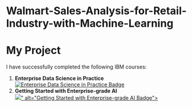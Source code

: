 # Walmart-Sales-Analysis-for-Retail-Industry-with-Machine-Learning

<h1>My Project</h1>

<p>I have successfully completed the following IBM courses:</p>

<ol>
  <li>
    <strong>Enterprise Data Science in Practice</strong><br>
    <a href="https://www.credly.com/badges/f33f5bde-6c46-4a4f-9fc7-88d0e63335c3/public_url">
      <img src="https://images.youracclaim.com/size/110x110/images/6c46a4f9fc788d0e63335c3.png" alt="Enterprise Data Science in Practice Badge">
    </a>
  </li>
  <li>
    <strong>Getting Started with Enterprise-grade AI</strong><br>
    <a href="https://www.credly.com/badges/d05d8bf0-bd9f-4988-ba23-23c4cf3a562d/public_url">
      <img src="<div data-iframe-width="150" data-iframe-height="270" data-share-badge-id="d05d8bf0-bd9f-4988-ba23-23c4cf3a562d" data-share-badge-host="https://www.credly.com"></div><script type="text/javascript" async src="//cdn.credly.com/assets/utilities/embed.js"></script>" alt="Getting Started with Enterprise-grade AI Badge">
    </a>
  </li>
</ol>
